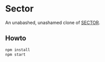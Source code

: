 # Sector

An unabashed, unashamed clone of [SECTOR](https://www.youtube.com/watch?v=DmldXLjSZls).

## Howto

```bash
npm install
npm start
```